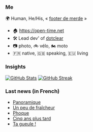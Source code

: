 ### Me

🌍 Human, He/His, « [footer de merde](https://open-time.net/post/2013/07/17/La-veritable-histoire-du-Footer-de-merde-) » 
* 🏠 https://open-time.net 
* 🛠️ Lead dev' of [dotclear](https://git.dotclear.org/dev/dotclear)
* 📷 photo, 🚲 vélo, 🏍️ moto 
* 🇫🇷 native, 🇬🇧 speaking, 🇪🇺 living

### Insights

[![GitHub Stats](https://github-readme-stats-sigma-five.vercel.app/api?username=franck-paul)](https://github.com/franck-paul)
[![GitHub Streak](https://github-readme-streak-stats.herokuapp.com?user=franck-paul)](https://git.io/streak-stats)

### Last news (in French)

<!-- BLOG-POST-LIST:START -->
- [Panoramique](https://open-time.net/post/2023/07/23/Panoramique)
- [Un peu de fraîcheur](https://open-time.net/post/2023/07/22/Un-peu-de-fraicheur)
- [Phoque](https://open-time.net/post/2023/07/21/Phoque)
- [Cinq ans plus tard](https://open-time.net/post/2023/07/20/Cinq-ans-plus-tard)
- [Ta gueule !](https://open-time.net/post/2023/07/19/Ta-gueule-)
<!-- BLOG-POST-LIST:END -->
